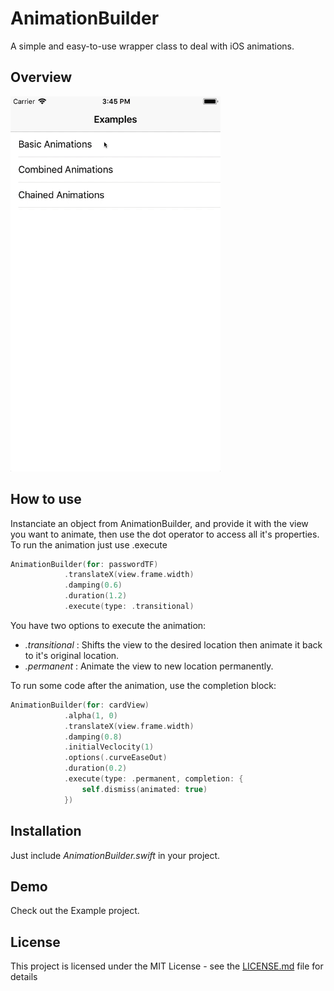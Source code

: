 # AnimationBuilder

A simple and easy-to-use wrapper class to deal with iOS animations.

## Overview

<img src= "AnimationBuilder/Demo.gif" height= "600" />

## How to use

Instanciate an object from AnimationBuilder, and provide it with the view you want to animate, then use the dot operator to access all it's properties.
To run the animation just use .execute

```Swift
AnimationBuilder(for: passwordTF)
            .translateX(view.frame.width)
            .damping(0.6)
            .duration(1.2)
            .execute(type: .transitional)
```

You have two options to execute the animation:
  * *.transitional* : Shifts the view to the desired location then animate it back to it's original location.
  * *.permanent* : Animate the view to new location permanently.

To run some code after the animation, use the completion block:
```Swift
AnimationBuilder(for: cardView)
            .alpha(1, 0)
            .translateX(view.frame.width)
            .damping(0.8)
            .initialVeclocity(1)
            .options(.curveEaseOut)
            .duration(0.2)
            .execute(type: .permanent, completion: {
                self.dismiss(animated: true)
            })
```
## Installation

Just include  *AnimationBuilder.swift*  in your project.

## Demo

Check out the Example project.

## License

This project is licensed under the MIT License - see the [LICENSE.md](LICENSE) file for details

